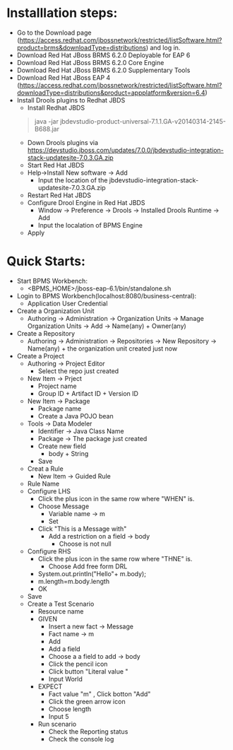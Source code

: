 # Installlation steps:
- Go to the Download page (https://access.redhat.com/jbossnetwork/restricted/listSoftware.html?product=brms&downloadType=distributions) and log in.
- Download Red Hat JBoss BRMS 6.2.0 Deployable for EAP 6
- Download Red Hat JBoss BRMS 6.2.0 Core Engine
- Download Red Hat JBoss BRMS 6.2.0 Supplementary Tools
- Download Red Hat JBoss EAP 4 (https://access.redhat.com/jbossnetwork/restricted/listSoftware.html?downloadType=distributions&product=appplatform&version=6.4)
- Install Drools plugins to Redhat JBDS
    - Install Redhat JBDS
    > java -jar jbdevstudio-product-universal-7.1.1.GA-v20140314-2145-B688.jar
    - Down Drools plugins via https://devstudio.jboss.com/updates/7.0.0/jbdevstudio-integration-stack-updatesite-7.0.3.GA.zip
    - Start Red Hat JBDS
    - Help->Install New software -> Add 
        - Input the location of the jbdevstudio-integration-stack-updatesite-7.0.3.GA.zip
    - Restart Red Hat JBDS
    - Configure Drool Engine in Red Hat JBDS
        - Window -> Preference -> Drools -> Installed Drools Runtime -> Add
        - Input the localation of BPMS Engine
    - Apply


# Quick Starts:
- Start BPMS Workbench:
    - \<BPMS_HOME\>/jboss-eap-6.1/bin/standalone.sh
- Login to BPMS Workbench(localhost:8080/business-central):
    - Application User Credential
- Create a Organization Unit
    - Authoring -> Administration -> Organization Units -> Manage Organization Units -> Add -> Name(any) + Owner(any)
- Create a Repository
    - Authoring -> Administration -> Repositories -> New Repository -> Name(any) + the organization unit created just now
- Create a Project
    - Authoring -> Project Editor
        - Select the repo just created 
	- New Item -> Prject
	    - Project name
	    - Group ID + Artifact ID + Version ID
	- New Item -> Package
	    - Package name
	    - Create a Java POJO bean
	- Tools -> Data Modeler
	    - Identifier -> Java Class Name
	    - Package -> The package just created
	    - Create new field
	        - body  + String
	    - Save
    - Creat a Rule
        - New Item -> Guided Rule
	- Rule Name
	- Configure LHS
	    - Click the plus icon in the same row where "WHEN" is.
	    - Choose Message
	        - Variable name -> m
	        - Set
	    - Click "This is a Message with"
	        - Add a restriction on a field -> body
                - Choose is not null
	- Configure RHS
	    - Click the plus icon in the same row where "THNE" is.
	        - Choose Add free form DRL
		- System.out.println("Hello"+ m.body);
		- m.length=m.body.length
		- OK
    - Save
    - Create a Test Scenario
        - Resource name
	    - GIVEN
	        - Insert a new fact -> Message
	        - Fact name -> m
	        - Add
	        - Add a field
	        - Choose a a field to add -> body
	        - Click the pencil icon
	        - Click button "Literal value "
	        - Input World
	    - EXPECT
	        - Fact value "m" , Click botton "Add"
	        - Click the green arrow icon
	        - Choose length 
	        - Input 5
	    - Run scenario
	        - Check the Reporting status 
	        - Check the console log 
